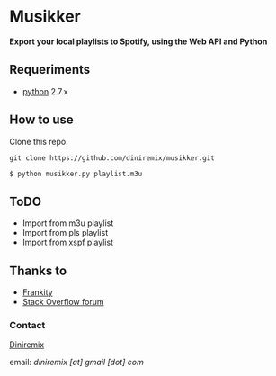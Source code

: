# Musikker
**Export your local playlists to Spotify, using the Web API and Python**

## Requeriments
- [python](http://wxpython.org/download.php)  2.7.x


## How to use
Clone this repo.

    git clone https://github.com/diniremix/musikker.git


```python
$ python musikker.py playlist.m3u
```

## ToDO
- Import from m3u playlist 
- Import from pls playlist 
- Import from xspf playlist 

## Thanks to
- [Frankity](https://github.com/Frankity/)
- [Stack Overflow forum](http://goo.gl/4t0twE)

### Contact
[Diniremix](https://github.com/diniremix)

email: *diniremix [at] gmail [dot] com*
